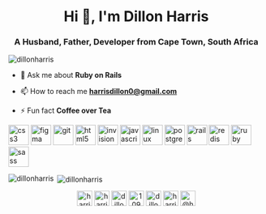 <h1 align="center">Hi 👋, I'm Dillon Harris</h1>
<h3 align="center">A Husband, Father, Developer from Cape Town, South Africa</h3>

<p align="left"> <img src="https://komarev.com/ghpvc/?username=dillonharris" alt="dillonharris" /> </p>

- 💬 Ask me about **Ruby on Rails**

- 📫 How to reach me **harrisdillon0@gmail.com**

- ⚡ Fun fact **Coffee over Tea**

<p align="left"><img src="https://devicons.github.io/devicon/devicon.git/icons/css3/css3-original-wordmark.svg" alt="css3" width="40" height="40"/> <img src="https://www.vectorlogo.zone/logos/figma/figma-icon.svg" alt="figma" width="40" height="40"/> <img src="https://www.vectorlogo.zone/logos/git-scm/git-scm-icon.svg" alt="git" width="40" height="40"/> <img src="https://devicons.github.io/devicon/devicon.git/icons/html5/html5-original-wordmark.svg" alt="html5" width="40" height="40"/> <img src="https://www.vectorlogo.zone/logos/invisionapp/invisionapp-icon.svg" alt="invision" width="40" height="40"/> <img src="https://devicons.github.io/devicon/devicon.git/icons/javascript/javascript-original.svg" alt="javascript" width="40" height="40"/> <img src="https://devicons.github.io/devicon/devicon.git/icons/linux/linux-original.svg" alt="linux" width="40" height="40"/> <img src="https://devicons.github.io/devicon/devicon.git/icons/postgresql/postgresql-original-wordmark.svg" alt="postgresql" width="40" height="40"/> <img src="https://devicons.github.io/devicon/devicon.git/icons/rails/rails-original-wordmark.svg" alt="rails" width="40" height="40"/> <img src="https://devicons.github.io/devicon/devicon.git/icons/redis/redis-original-wordmark.svg" alt="redis" width="40" height="40"/> <img src="https://devicons.github.io/devicon/devicon.git/icons/ruby/ruby-original-wordmark.svg" alt="ruby" width="40" height="40"/> <img src="https://devicons.github.io/devicon/devicon.git/icons/sass/sass-original.svg" alt="sass" width="40" height="40"/></p><p><img align="left" src="https://github-readme-stats.vercel.app/api/top-langs/?username=dillonharris&layout=compact&hide=html" alt="dillonharris" /></p>

<p>&nbsp;<img align="center" src="https://github-readme-stats.vercel.app/api?username=dillonharris&show_icons=true" alt="dillonharris" /></p>

<p align="center">
<a href="https://dev.to/harrisdillon0" target="blank"><img align="center" src="https://cdn.jsdelivr.net/npm/simple-icons@3.0.1/icons/dev-dot-to.svg" alt="harrisdillon0" height="30" width="30" /></a>
<a href="https://twitter.com/harrisdillon0" target="blank"><img align="center" src="https://cdn.jsdelivr.net/npm/simple-icons@3.0.1/icons/twitter.svg" alt="harrisdillon0" height="30" width="30" /></a>
<a href="https://linkedin.com/in/dillon-harris-21a225112" target="blank"><img align="center" src="https://cdn.jsdelivr.net/npm/simple-icons@3.0.1/icons/linkedin.svg" alt="dillon-harris-21a225112" height="30" width="30" /></a>
<a href="https://stackoverflow.com/users/10985051" target="blank"><img align="center" src="https://cdn.jsdelivr.net/npm/simple-icons@3.0.1/icons/stackoverflow.svg" alt="10985051" height="30" width="30" /></a>
<a href="https://fb.com/dillon.harris.75470" target="blank"><img align="center" src="https://cdn.jsdelivr.net/npm/simple-icons@3.0.1/icons/facebook.svg" alt="dillon.harris.75470" height="30" width="30" /></a>
<a href="https://instagram.com/harrisdillon0" target="blank"><img align="center" src="https://cdn.jsdelivr.net/npm/simple-icons@3.0.1/icons/instagram.svg" alt="harrisdillon0" height="30" width="30" /></a>
<a href="https://medium.com/@harrisdillon0" target="blank"><img align="center" src="https://cdn.jsdelivr.net/npm/simple-icons@3.0.1/icons/medium.svg" alt="@harrisdillon0" height="30" width="30" /></a>
</p>
